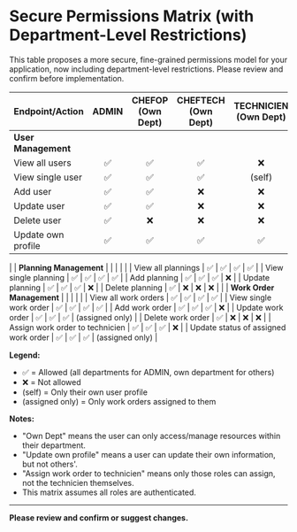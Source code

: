 # Secure Permissions Matrix (with Department-Level Restrictions)

This table proposes a more secure, fine-grained permissions model for your application, now including department-level restrictions. Please review and confirm before implementation.

| Endpoint/Action                        | ADMIN | CHEFOP (Own Dept) | CHEFTECH (Own Dept) | TECHNICIEN (Own Dept) |
|----------------------------------------|:-----:|:-----------------:|:-------------------:|:---------------------:|
| **User Management**                    |       |                   |                     |                       |
| View all users                         |  ✅   |        ✅         |         ✅          |          ❌           |
| View single user                       |  ✅   |        ✅         |         ✅          |        (self)         |
| Add user                               |  ✅   |        ✅         |         ❌          |          ❌           |
| Update user                            |  ✅   |        ✅         |         ❌          |          ❌           |
| Delete user                            |  ✅   |        ❌         |         ❌          |          ❌           |
| Update own profile                     |  ✅   |        ✅         |         ✅          |          ✅           |
|
| **Planning Management**                |       |                   |                     |                       |
| View all plannings                     |  ✅   |        ✅         |         ✅          |          ✅           |
| View single planning                   |  ✅   |        ✅         |         ✅          |          ✅           |
| Add planning                           |  ✅   |        ✅         |         ✅          |          ❌           |
| Update planning                        |  ✅   |        ✅         |         ✅          |          ❌           |
| Delete planning                        |  ✅   |        ❌         |         ❌          |          ❌           |
|
| **Work Order Management**              |       |                   |                     |                       |
| View all work orders                   |  ✅   |        ✅         |         ✅          |          ✅           |
| View single work order                 |  ✅   |        ✅         |         ✅          |          ✅           |
| Add work order                         |  ✅   |        ✅         |         ✅          |          ❌           |
| Update work order                      |  ✅   |        ✅         |         ✅          |   (assigned only)     |
| Delete work order                      |  ✅   |        ❌         |         ❌          |          ❌           |
| Assign work order to technicien        |  ✅   |        ✅         |         ✅          |          ❌           |
| Update status of assigned work order   |  ✅   |        ✅         |         ✅          |   (assigned only)     |

**Legend:**
- ✅ = Allowed (all departments for ADMIN, own department for others)
- ❌ = Not allowed
- (self) = Only their own user profile
- (assigned only) = Only work orders assigned to them

**Notes:**
- "Own Dept" means the user can only access/manage resources within their department.
- "Update own profile" means a user can update their own information, but not others'.
- "Assign work order to technicien" means only those roles can assign, not the technicien themselves.
- This matrix assumes all roles are authenticated.

---

**Please review and confirm or suggest changes.**